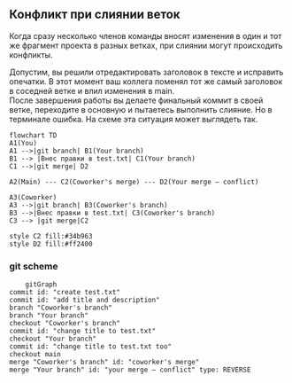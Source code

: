 ## Конфликт при слиянии веток    
Когда сразу несколько членов команды вносят изменения в один и тот же фрагмент проекта в разных ветках, при слиянии могут происходить конфликты.

Допустим, вы решили отредактировать заголовок в тексте и исправить опечатки. В этот момент ваш коллега поменял тот же самый заголовок в соседней ветке и влил изменения в main.    
После завершения работы вы делаете финальный коммит в своей ветке, переходите в основную и пытаетесь выполнить слияние. Но в терминале ошибка. На схеме эта ситуация может выглядеть так.

```mermaid
flowchart TD
A1(You) 
A1 -->|git branch| B1(Your branch)
B1 --> |Внес правки в test.txt| C1(Your branch)
C1 -->|git merge| D2
    
A2(Main) --- C2(Coworker's merge) --- D2(Your merge – conflict)

A3(Coworker)
A3 -->|git branch| B3(Coworker's branch)
B3 -->|Внес правки в test.txt| C3(Coworker's branch)
C3 --> |git merge|C2

style C2 fill:#34b963
style D2 fill:#ff2400
```
### git scheme
```mermaid
    gitGraph
commit id: "create test.txt"
commit id: "add title and description"
branch "Coworker's branch"
branch "Your branch"
checkout "Coworker's branch"
commit id: "change title to test.txt"
checkout "Your branch"
commit id: "change title to test.txt too"
checkout main
merge "Coworker's branch" id: "coworker's merge"
merge "Your branch" id: "your merge – conflict" type: REVERSE
```